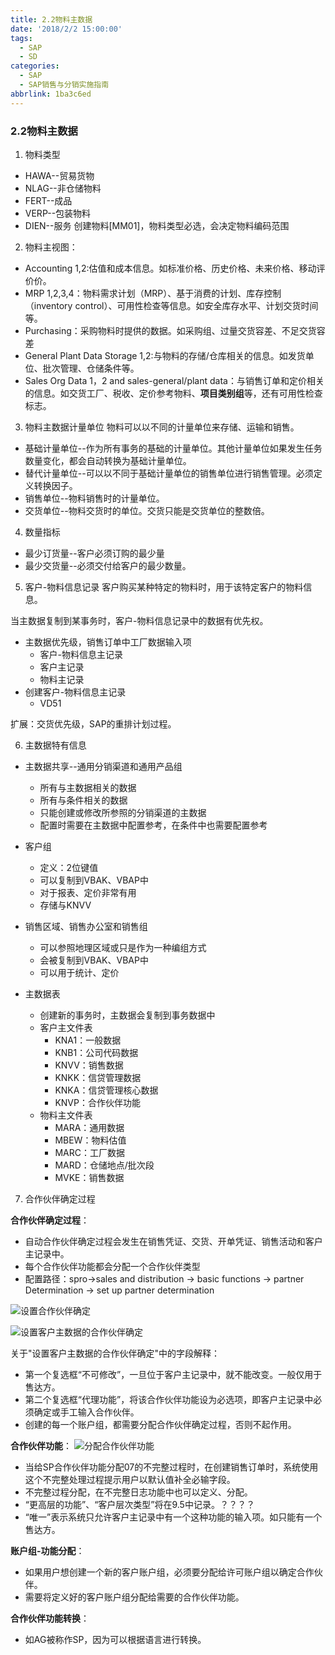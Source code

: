 ```yaml
---
title: 2.2物料主数据
date: '2018/2/2 15:00:00'
tags:
  - SAP
  - SD
categories:
  - SAP
  - SAP销售与分销实施指南
abbrlink: 1ba3c6ed
---
```

### 2.2物料主数据

1. 物料类型
* HAWA--贸易货物
* NLAG--非仓储物料
* FERT--成品
* VERP--包装物料
* DIEN--服务
创建物料[MM01]，物料类型必选，会决定物料编码范围

2. 物料主视图：
* Accounting 1,2:估值和成本信息。如标准价格、历史价格、未来价格、移动评价价。
* MRP 1,2,3,4：物料需求计划（MRP）、基于消费的计划、库存控制（inventory control）、可用性检查等信息。如安全库存水平、计划交货时间等。
* Purchasing：采购物料时提供的数据。如采购组、过量交货容差、不足交货容差
* General Plant Data Storage 1,2:与物料的存储/仓库相关的信息。如发货单位、批次管理、仓储条件等。
* Sales Org Data 1，2 and sales-general/plant data：与销售订单和定价相关的信息。如交货工厂、税收、定价参考物料、<b>项目类别组</b>等，还有可用性检查标志。

3. 物料主数据计量单位
物料可以以不同的计量单位来存储、运输和销售。
* 基础计量单位--作为所有事务的基础的计量单位。其他计量单位如果发生任务数量变化，都会自动转换为基础计量单位。
* 替代计量单位--可以以不同于基础计量单位的销售单位进行销售管理。必须定义转换因子。
* 销售单位--物料销售时的计量单位。
* 交货单位--物料交货时的单位。交货只能是交货单位的整数倍。

4. 数量指标
* 最少订货量--客户必须订购的最少量
* 最少交货量--必须交付给客户的最少数量。

5. 客户-物料信息记录
客户购买某种特定的物料时，用于该特定客户的物料信息。

当主数据复制到某事务时，客户-物料信息记录中的数据有优先权。
* 主数据优先级，销售订单中工厂数据输入项
    * 客户-物料信息主记录
    * 客户主记录
    * 物料主记录
* 创建客户-物料信息主记录
    * VD51

扩展：交货优先级，SAP的重排计划过程。

6. 主数据特有信息

* 主数据共享--通用分销渠道和通用产品组
    * 所有与主数据相关的数据
    * 所有与条件相关的数据
    * 只能创建或修改所参照的分销渠道的主数据
    * 配置时需要在主数据中配置参考，在条件中也需要配置参考

* 客户组
    * 定义：2位键值
    * 可以复制到VBAK、VBAP中
    * 对于报表、定价非常有用
    * 存储与KNVV
* 销售区域、销售办公室和销售组
    * 可以参照地理区域或只是作为一种编组方式
    * 会被复制到VBAK、VBAP中
    * 可以用于统计、定价
* 主数据表
    * 创建新的事务时，主数据会复制到事务数据中
    * 客户主文件表
        * KNA1：一般数据
        * KNB1：公司代码数据
        * KNVV：销售数据
        * KNKK：信贷管理数据
        * KNKA：信贷管理核心数据
        * KNVP：合作伙伴功能
    * 物料主文件表
        * MARA：通用数据
        * MBEW：物料估值
        * MARC：工厂数据
        * MARD：仓储地点/批次段
        * MVKE：销售数据

7. 合作伙伴确定过程

__合作伙伴确定过程__：
* 自动合作伙伴确定过程会发生在销售凭证、交货、开单凭证、销售活动和客户主记录中。
* 每个合作伙伴功能都会分配一个合作伙伴类型
* 配置路径：spro->sales and distribution -> basic functions -> partner Determination -> set up partner determination

![设置合作伙伴确定](/blog/images/SAP销售与分销实施指南/图2.2_1.png '设置合作伙伴确定')

![设置客户主数据的合作伙伴确定](/blog/images/SAP销售与分销实施指南/图2.2_2.png '设置客户主数据的合作伙伴确定')

关于"设置客户主数据的合作伙伴确定"中的字段解释：
* 第一个复选框“不可修改”，一旦位于客户主记录中，就不能改变。一般仅用于售达方。
* 第二个复选框“代理功能”，将该合作伙伴功能设为必选项，即客户主记录中必须确定或手工输入合作伙伴。
* 创建的每一个账户组，都需要分配合作伙伴确定过程，否则不起作用。

__合作伙伴功能__：
![分配合作伙伴功能](/blog/images/SAP销售与分销实施指南/图2.2_3.png '分配合作伙伴功能')

* 当给SP合作伙伴功能分配07的不完整过程时，在创建销售订单时，系统使用这个不完整处理过程提示用户以默认值补全必输字段。
* 不完整过程分配，在不完整日志功能中也可以定义、分配。
* “更高层的功能”、“客户层次类型”将在9.5中记录。？？？？
* “唯一”表示系统只允许客户主记录中有一个这种功能的输入项。如只能有一个售达方。

__账户组-功能分配__：
* 如果用户想创建一个新的客户账户组，必须要分配给许可账户组以确定合作伙伴。
* 需要将定义好的客户账户组分配给需要的合作伙伴功能。

__合作伙伴功能转换__：
* 如AG被称作SP，因为可以根据语言进行转换。